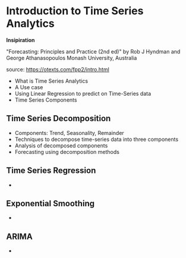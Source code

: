 # Introduction to Time Series Analytics

**Insipiration**

"Forecasting: Principles and Practice (2nd ed)" by Rob J Hyndman and George Athanasopoulos
Monash University, Australia

source: https://otexts.com/fpp2/intro.html


- What is Time Series Analytics
- A Use case
- Using Linear Regression to predict on Time-Series data
- Time Series Components


## Time Series Decomposition
  - Components: Trend, Seasonality, Remainder
  - Techniques to decompose time-series data into three components
  - Analysis of decomposed components
  - Forecasting using decomposition methods


## Time Series Regression
  - 


## Exponential Smoothing
  - 


## ARIMA
  - 
